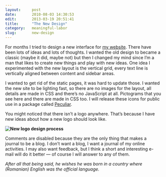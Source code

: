 ```yaml
---
layout:     post
date:       2010-08-03 14:30:53
edit:       2013-03-19 20:51:41
title:      "The New Design"
category:   meaningful-labor
slug:       new-design
---
```


For months I tried to design a new interface for [my website](http://www.behance.net/gallery/Blog-Designs/550101). There have been lots of ideas and lots of thoughts. I wanted the old design to became a classic (maybe it did, maybe not) but then I changed my mind since I’m a man that likes to create new things and play with new ideas. One idea I experimented with the new layout is the vertical grid, every text line is vertically aligned between content and sidebar areas.

I wanted to get rid of the static pages, it was hard to update those. I wanted the new site to be lighting fast, so there are no images for the layout, all details are made in CSS and there’s no JavaScript at all. Pictograms that you see here and there are made in CSS too. I will release these icons for public use in a package called [Peculiar](/peculiar/).

You might noticed that there isn’t a logo anywhere. That’s because I have new ideas about how a new logo should look like.

**![New logo design process](/images/logo-design.png)**

Comments are disabled because they are the only thing that makes a journal to be a blog. I don’t want a blog, I want a journal of my online activities. I may also want feedback, but I think a short and interesting e-mail will do it better — of course I will answer to any of them.

*After all that being said, he wishes he was born in a country where (Romanian) English was the official language.*
